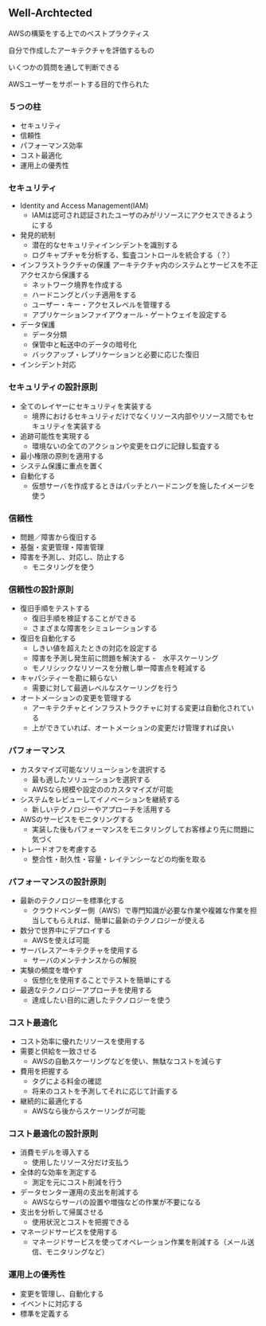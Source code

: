## Well-Archtected

AWSの構築をする上でのベストプラクティス

自分で作成したアーキテクチャを評価するもの

いくつかの質問を通して判断できる

AWSユーザーをサポートする目的で作られた

### ５つの柱

- セキュリティ
- 信頼性
- パフォーマンス効率
- コスト最適化
- 運用上の優秀性

### セキュリティ

- Identity and Access Management(IAM)
  - IAMは認可され認証されたユーザのみがリソースにアクセスできるようにする
- 発見的統制
  - 潜在的なセキュリティインシデントを識別する  
  - ログキャプチャを分析する、監査コントロールを統合する（？）
- インフラストラクチャの保護
アーキテクチャ内のシステムとサービスを不正アクセスから保護する  
  - ネットワーク境界を作成する
  - ハードニングとパッチ適用をする
  - ユーザー・キー・アクセスレベルを管理する
  - アプリケーションファイアウォール・ゲートウェイを設定する
- データ保護
  - データ分類
  - 保管中と転送中のデータの暗号化
  - バックアップ・レプリケーションと必要に応じた復旧
- インシデント対応

### セキュリティの設計原則

- 全てのレイヤーにセキュリティを実装する
  - 境界におけるセキュリティだけでなくリソース内部やリソース間でもセキュリティを実装する
- 追跡可能性を実現する
  - 環境ないの全てのアクションや変更をログに記録し監査する
- 最小権限の原則を適用する
- システム保護に重点を置く
- 自動化する
  - 仮想サーバを作成するときはパッチとハードニングを施したイメージを使う

### 信頼性
- 問題／障害から復旧する
- 基盤・変更管理・障害管理
- 障害を予測し、対応し、防止する
  - モニタリングを使う
  
### 信頼性の設計原則
- 復旧手順をテストする
  - 復旧手順を検証することができる
  - さまざまな障害をシミュレーションする
- 復旧を自動化する
  - しきい値を超えたときの対応を設定する
  - 障害を予測し発生前に問題を解決する
-　水平スケーリング
  - モノリシックなリソースを分散し単一障害点を軽減する
- キャパシティーを勘に頼らない
  - 需要に対して最適レベルなスケーリングを行う
- オートメーションの変更を管理する
  - アーキテクチャとインフラストラクチャに対する変更は自動化されている
  - 上ができていれば、オートメーションの変更だけ管理すれば良い

### パフォーマンス
- カスタマイズ可能なソリューションを選択する
  - 最も適したソリューションを選択する
  - AWSなら規模や設定ののカスタマイズが可能
- システムをレビューしてイノベーションを継続する
  - 新しいテクノロジーやアプローチを活用する
- AWSのサービスをモニタリングする
  - 実装した後もパフォーマンスをモニタリングしてお客様より先に問題に気づく
- トレードオフを考慮する
  - 整合性・耐久性・容量・レイテンシーなどの均衡を取る

### パフォーマンスの設計原則  
- 最新のテクノロジーを標準化する
  - クラウドベンダー側（AWS）で専門知識が必要な作業や複雑な作業を担当してもらえれば、簡単に最新のテクノロジーが使える
- 数分で世界中にデプロイする
  - AWSを使えば可能
- サーバレスアーキテクチャを使用する
  - サーバのメンテナンスからの解脱
- 実験の頻度を増やす
  - 仮想化を使用することでテストを簡単にする
- 最適なテクノロジーアプローチを使用する
  - 達成したい目的に適したテクノロジーを使う
  
### コスト最適化
- コスト効率に優れたリソースを使用する
- 需要と供給を一致させる
  - AWSの自動スケーリングなどを使い、無駄なコストを減らす
- 費用を把握する
  - タグによる料金の確認
  - 将来のコストを予測してそれに応じて計画する
- 継続的に最適化する
  - AWSなら後からスケーリングが可能

### コスト最適化の設計原則
- 消費モデルを導入する
  - 使用したリソース分だけ支払う
- 全体的な効率を測定する
  - 測定を元にコスト削減を行う
- データセンター運用の支出を削減する
  - AWSならサーバの設置や増強などの作業が不要になる
- 支出を分析して帰属させる
  - 使用状況とコストを把握できる
- マネージドサービスを使用する
  - マネージドサービスを使ってオペレーション作業を削減する（メール送信、モニタリングなど）
  
### 運用上の優秀性
- 変更を管理し、自動化する
- イベントに対応する
- 標準を定義する
